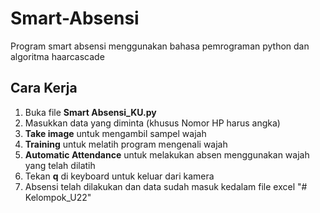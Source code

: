 # Smart-Absensi

Program smart absensi menggunakan bahasa pemrograman python dan algoritma haarcascade

## Cara Kerja

1. Buka file **Smart Absensi_KU.py**
2. Masukkan data yang diminta (khusus Nomor HP harus angka)
3. **Take image** untuk mengambil sampel wajah
4. **Training** untuk melatih program mengenali wajah
5. **Automatic Attendance** untuk melakukan absen menggunakan wajah yang telah dilatih
6. Tekan **q** di keyboard untuk keluar dari kamera
7. Absensi telah dilakukan dan data sudah masuk kedalam file excel
"# Kelompok_U22" 
